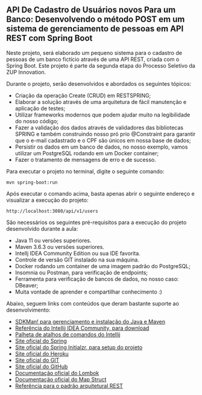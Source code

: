 <h2>API De Cadastro de Usuários novos Para um Banco: Desenvolvendo o método POST em um sistema de gerenciamento de pessoas em API REST com Spring Boot</h2>

Neste projeto, será elaborado um pequeno sistema para o cadastro de pessoas de um banco fictício através de uma API REST, criada com o Spring Boot. Este projeto é parte da segunda etapa do Processo Seletivo da ZUP Innovation.

Durante o projeto, serão desenvolvidos e abordados os seguintes tópicos:

* Criação da operação Create (CRUD) em RESTSPRING;
* Elaborar a solução através de uma arquitetura de fácil manutenção e aplicação de testes;
* Utilizar frameworks modernos que podem ajudar muito na legibilidade do nosso código;
* Fazer a validação dos dados através de validadores das bibliotecas SPRING e também construindo nosso pró prio @Constraint para garantir que o e-mail cadastrado e o CPF são únicos
em nossa base de dados;
* Persistir os dados em um banco de dados, no nosso exemplo, vamos utilizar um PostgreSQL rodando em um Docker container;
* Fazer o tratamento de mensagens de erro e de sucesso.


Para executar o projeto no terminal, digite o seguinte comando:


```shell script
mvn spring-boot:run 
```


Após executar o comando acima, basta apenas abrir o seguinte endereço e visualizar a execução do projeto:


```
http://localhost:3080/api/v1/users
```


São necessários os seguintes pré-requisitos para a execução do projeto desenvolvido durante a aula:

* Java 11 ou versões superiores.
* Maven 3.6.3 ou versões superiores.
* Intellj IDEA Community Edition ou sua IDE favorita.
* Controle de versão GIT instalado na sua máquina.
* Docker rodando um container de uma imagem padrão do PostgreSQL;
* Insomnia ou Postman, para verificação de endpoints;
* Ferramenta para verificação de bancos de dados, no nosso caso: DBeaver;
* Muita vontade de aprender e compartilhar conhecimento :)

Abaixo, seguem links com conteúdos que deram bastante suporte ao desenvolvimento:

* [SDKMan! para gerenciamento e instalação do Java e Maven](https://sdkman.io/)
* [Referência do Intellij IDEA Community, para download](https://www.jetbrains.com/idea/download)
* [Palheta de atalhos de comandos do Intellij](https://resources.jetbrains.com/storage/products/intellij-idea/docs/IntelliJIDEA_ReferenceCard.pdf)
* [Site oficial do Spring](https://spring.io/)
* [Site oficial do Spring Initialzr, para setup do projeto](https://start.spring.io/)
* [Site oficial do Heroku](https://www.heroku.com/)
* [Site oficial do GIT](https://git-scm.com/)
* [Site oficial do GitHub](http://github.com/)
* [Documentação oficial do Lombok](https://projectlombok.org/)
* [Documentação oficial do Map Struct](https://mapstruct.org/)
* [Referência para o padrão arquitetural REST](https://restfulapi.net/)
